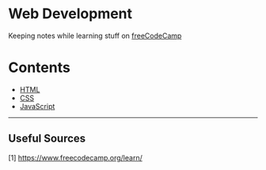 # Web Development

Keeping notes while learning stuff on [freeCodeCamp](https://www.freecodecamp.org/learn/)

Contents
=======================

* [HTML]()
* [CSS]()
* [JavaScript]()

----

## Useful Sources

[1] https://www.freecodecamp.org/learn/